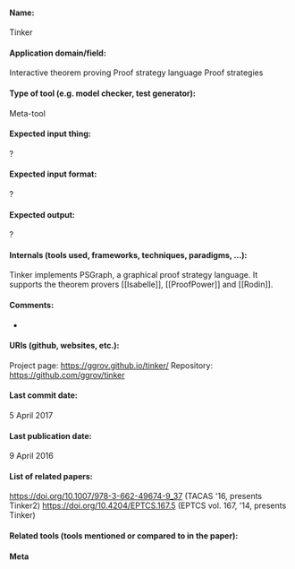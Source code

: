 #### Name:
Tinker

#### Application domain/field:
Interactive theorem proving
Proof strategy language
Proof strategies

#### Type of tool (e.g. model checker, test generator):
Meta-tool

#### Expected input thing:
?

#### Expected input format:
?

#### Expected output:
?

#### Internals (tools used, frameworks, techniques, paradigms, ...):
Tinker implements PSGraph, a graphical proof strategy language. It supports the theorem provers [[Isabelle]], [[ProofPower]] and [[Rodin]].

#### Comments:
-

#### URIs (github, websites, etc.):
Project page: https://ggrov.github.io/tinker/
Repository: https://github.com/ggrov/tinker

#### Last commit date:
5 April 2017

#### Last publication date:
9 April 2016

#### List of related papers:
https://doi.org/10.1007/978-3-662-49674-9_37 (TACAS '16, presents Tinker2)
https://doi.org/10.4204/EPTCS.167.5 (EPTCS vol. 167, '14, presents Tinker)

#### Related tools (tools mentioned or compared to in the paper):

#### Meta
